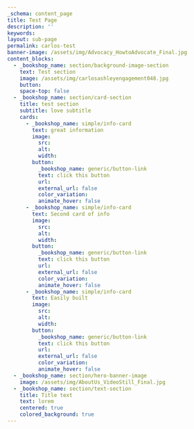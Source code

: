 ```yaml
---
_schema: content_page
title: Test Page
description: ''
keywords:
layout: sub-page
permalink: carlos-test
banner-image: /assets/img/Advocacy_HowtoAdvocate_Final.jpg
content_blocks:
  - _bookshop_name: section/background-image-section
    text: Test section
    image: /assets/img/carlosashleyengagement048.jpg
    button:
    space-top: false
  - _bookshop_name: section/card-section
    title: test section
    subtitle: love subtitle
    cards:
      - _bookshop_name: simple/info-card
        text: great information
        image:
          src:
          alt:
          width:
        button:
          _bookshop_name: generic/button-link
          text: click this button
          url:
          external_url: false
          color_variation:
          animate_hover: false
      - _bookshop_name: simple/info-card
        text: Second card of info
        image:
          src:
          alt:
          width:
        button:
          _bookshop_name: generic/button-link
          text: click this button
          url:
          external_url: false
          color_variation:
          animate_hover: false
      - _bookshop_name: simple/info-card
        text: Easily built
        image:
          src:
          alt:
          width:
        button:
          _bookshop_name: generic/button-link
          text: click this button
          url:
          external_url: false
          color_variation:
          animate_hover: false
  - _bookshop_name: section/hero-banner-image
    image: /assets/img/AboutUs_VideoStill_Final.jpg
  - _bookshop_name: section/text-section
    title: Title text
    text: lorem
    centered: true
    colored_background: true
---
```

